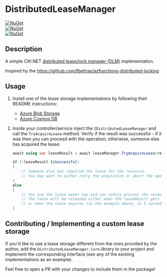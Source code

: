 ﻿# DistributedLeaseManager

[![NuGet](https://img.shields.io/nuget/v/DistributedLeaseManager.Core?label=DistributedLeaseManager.Core)](https://nuget.org/packages/DistributedLeaseManager.Core)\
[![NuGet](https://img.shields.io/nuget/v/DistributedLeaseManager.AzureBlobStorage?label=DistributedLeaseManager.AzureBlobStorage)](https://nuget.org/packages/DistributedLeaseManager.AzureBlobStorage)\
[![NuGet](https://img.shields.io/nuget/v/DistributedLeaseManager.AzureCosmosDb?label=DistributedLeaseManager.AzureCosmosDb)](https://nuget.org/packages/DistributedLeaseManager.AzureCosmosDb)

## Description

A simple C#/.NET [distributed lease/lock manager (DLM)](https://en.wikipedia.org/wiki/Distributed_lock_manager) implementation.

Inspired by the https://github.com/fbeltrao/azfunctions-distributed-locking

## Usage

1. Install one of the lease storage implementations by following their README instructions:
	* [Azure Blob Storage](./DistributedLeaseManager.AzureBlobStorage)
	* [Azure Cosmos DB](./DistributedLeaseManager.AzureCosmosDb)

1. Inside your controller/service inject the `IDistributedLeaseManager` and call the `TryAcquireLease` method. Verify if the result was successful - if it was then you can proceed with the operation; otherwise, someone else has acquired the lease:
    ```csharp
    await using var leaseResult = await leaseManager.TryAcquireLease(resourceId, TimeSpan.FromSeconds(5));

    if (!leaseResult.IsSuccessful)
    {
        // Someone else has required the lease for the resource.
        // You may want to either retry the acqusition or abort the operation.
    }
    else
    {
        // You are the lease owner now and can safely process the resource.
        // The lease will be released either when the leaseResult gets disposed
        // or when the lease expires (in the example above, in 5 seconds)
    }
    ```

## Contributing / Implementing a custom lease storage

If you'd like to use a lease storage different from the ones provided by the author, add the `DistributedLeaseManager.Core` library to your project and implement the corresponding interface (see any of the existing implementations as an example).

Feel free to open a PR with your changes to include them in the package!
